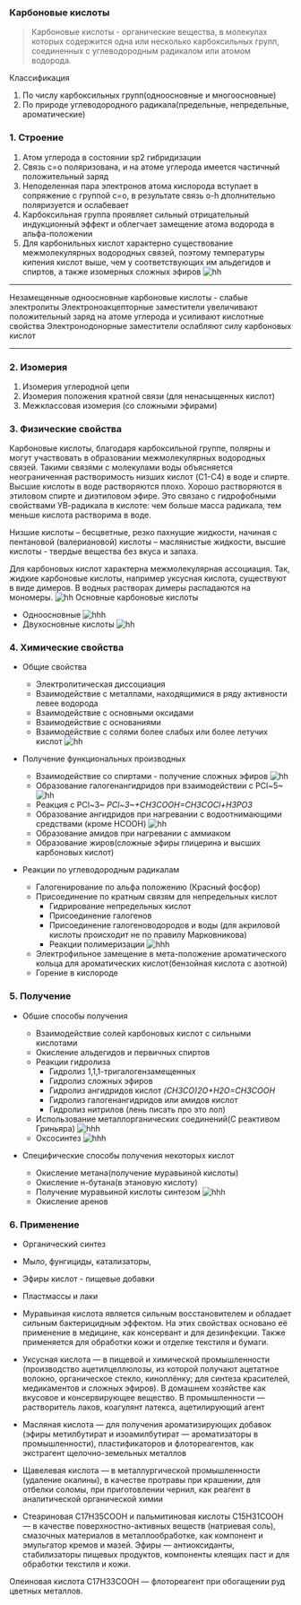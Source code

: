 ### Карбоновые кислоты
> Карбоновые кислоты - органические вещества, в молекулах которых содержится одна или несколько карбоксильных групп, соединенных с углеводородным радикалом или атомом водорода.

Классификация 
1. По числу карбоксильных групп(одноосновные и многоосновные)
2. По природе углеводородного радикала(предельные, непредельные, ароматические)
### 1. Строение
1. Атом углерода в состоянии sp2 гибридизации 
2. Связь с=о поляризована, и на атоме углерода имеется частичный положительный заряд
3. Неподеленная пара электронов атома кислорода вступает в сопряжение с группой с=о, в результате связь о-h дполнительно поляризуется и ослабевает
4. Карбоксильная группа проявляет  сильный отрицательный индукционный эффект и облегчает замещение атома водорода в альфа-положении
5. Для карбонильных кислот характерно существование межмолекулярных водородных связей, поэтому температуры кипения кислот выше, чем у соответствующих им альдегидов и спиртов, а также изомерных сложных эфиров
![hh](строениекарбонки.gif)
***
Незамещенные одноосновные карбоновые кислоты - слабые электролиты 
Электроноакцепторные заместители увеличивают положительный заряд на атоме углерода и усиливают кислотные свойства
Электронодонорные заместители ослабляют силу карбоновых кислот
***
### 2. Изомерия 
1. Изомерия углеродной цепи
2. Изомерия положения кратной связи (для ненасыщенных кислот)
3. Межклассовая изомерия (со сложными эфирами)
### 3. Физические свойства
Карбоновые кислоты, благодаря карбоксильной группе, полярны и могут участвовать в образовании межмолекулярных водородных связей. Такими связями с молекулами воды объясняется неограниченная растворимость низших кислот (C1-C4) в воде и спирте. Высшие кислоты в воде растворяются плохо. Хорошо растворяются в этиловом спирте и диэтиловом эфире. Это связано с гидрофобными свойствами УВ-радикала в кислоте: чем больше масса радикала, тем меньше кислота растворима в воде.

Низшие кислоты – бесцветные, резко пахнущие жидкости, начиная с пентановой (валериановой) кислоты – маслянистые жидкости, высшие кислоты -  твердые вещества без вкуса и запаха. 

Для карбоновых кислот характерна межмолекулярная ассоциация. Так, жидкие карбоновые кислоты, например уксусная кислота, существуют в виде димеров. В водных растворах димеры распадаются на мономеры.
![hh](димер_кислоты.jpeg)
Основные карбоновые кислоты 
- Одноосновные
![hhh](одноосновные&#32;кислоты.png)
- Двухосновные кислоты
![hh](двухоновные&#32;кислоты.png)
### 4. Химические свойства
- Общие свойства 
  - Электролитическая диссоциация 
  - Взаимодействие с металлами, находящимися в ряду активности левее водорода
  - Взаимодействие с основными оксидами 
  - Взаимодействие с основаниями 
  - Взаимодействие с солями более слабых или более летучих кислот
![hh](ОБЩИЕ&#32;РЕАКЦИИИ.jpg)
- Получение функциональных производных
  - Взаимодействие со спиртами - получение сложных эфиров
![hh](спирты&#32;и&#32;карбонки.png)
   - Образование галогенангидридов при взаимодействии с PCl~5~
![hh](карбонка&#32;и&#32;хлорид&#32;фосфора5.jpg)
   - Реакция с PCl~3~
_PCl~3~+CH3COOH=CH3COCl+H3PO3_
   - Образование ангидридов при нагревании с водоотнимающими средствами (кроме HCOOH)
![hh](ангидрид&#32;с&#32;оксидом&#32;фосфора.jpg)
   - Образование амидов при нагревании с аммиаком
   - Образование жиров(сложные эфиры глицерина и высших карбоновых кислот)

- Реакции по углеводородным радикалам
    - Галогенирование по альфа положению (Красный фосфор)
    - Присоединение по кратным связям для непредельных кислот
       - Гидрирование непредельных кислот
       - Присоединение галогенов
       - Присоединение галогеноводородов и воды (для акриловой кислоты происходит не по правилу Марковникова)
       - Реакции полимеризации 
![hhh](полимеризация&#32;метилметакрилата.gif)
    - Электрофильное замещение в мета-положение ароматического кольца для ароматических кислот(бензойная кислота с азотной)
    - Горение в кислороде
### 5. Получение 
- Обшие способы получения 
   - Взаимодействие солей карбоновых кислот с сильными кислотами 
   - Окисление альдегидов и первичных спиртов
   - Реакции гидролиза 
      - Гидролиз 1,1,1-тригалогензамещенных  
      - Гидролиз сложных эфиров 
      - Гидролиз ангидридов кислот
  _(CH3CO)2O+H2O=CH3COOH_
     - Гидролиз галогенангидридов или амидов кислот
     - Гидролиз нитрилов (лень писать про это лол)
   - Использование металлорганических соединений(С реактивом Гриньяра)
![hhh](euktrbcksq&#32;c&#32;htfrnbdjv&#32;uhbymzhf.png)
   - Оксосинтез 
![hhh](оксосинтез.gif)

- Специфические способы получения некоторых кислот 
    - Окисление метана(получение муравьиной кислоты)
    - Окисление н-бутана(в этановую кислоту)
    - Получение муравьиной кислоты синтезом
![hhh](синтез&#32;муравьиной.jpg)
   - Окисление аренов

### 6. Применение 
- Органический синтез
- Мыло, фунгициды, катализаторы, 
- Эфиры кислот - пищевые добавки
- Пластмассы и лаки

- Муравьиная кислота является сильным восстановителем и обладает сильным бактерицидным эффектом. На этих свойствах основано её применение в медицине, как консервант и для дезинфекции. Также применяется для обработки кожи и отделке текстиля и бумаги.
- Уксусная кислота — в пищевой и химической промышленности (производство ацетилцеллюлозы, из которой получают ацетатное волокно, органическое стекло, киноплёнку; для синтеза красителей, медикаментов и сложных эфиров). В домашнем хозяйстве как вкусовое и консервирующее вещество. В промышленности — растворитель лаков, коагулянт латекса, ацетилирующий агент
- Масляная кислота — для получения ароматизирующих добавок (эфиры метилбутират и изоамилбутират — ароматизаторы в промышленности), пластификаторов и флотореагентов, как экстрагент щелочно-земельных металлов

- Щавелевая кислота — в металлургической промышленности (удаление окалины), в качестве протравы при крашении, для отбелки соломы, при приготовлении чернил, как реагент в аналитической органической химии

- Стеариновая C17H35COOH и пальмитиновая кислоты C15H31COOH — в качестве поверхностно-активных веществ (натриевая соль), смазочных материалов в металлообработке, как компонент и эмульгатор кремов и мазей. Эфиры — антиоксиданты, стабилизаторы пищевых продуктов, компоненты клеящих паст и для обработки текстиля и кожи.

Олеиновая кислота C17H33COOH — флотореагент при обогащении руд цветных металлов.